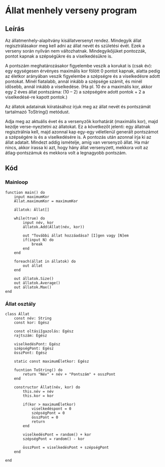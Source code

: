 ﻿# Állat menhely verseny program

## Leírás
Az állatmenhely-alapítvány kisállatversenyt rendez. Mindegyik állat regisztrálásakor meg kell adni az állat nevét és születési évét. Ezek a verseny során nyilván nem változhatnak. Mindegyikőjüket pontozzák, pontot kapnak a szépségükre és a viselkedésükre is.


A pontszám meghatározásakor figyelembe veszik a korukat is (csak év): egy egységesen érvényes maximális kor fölött 0 pontot kapnak, alatta pedig az életkor arányában veszik figyelembe a szépségre és a viselkedésre adott pontokat. Minél fiatalabb, annál inkább a szépsége számít, és minél idősebb, annál inkább a viselkedése. (Ha pl. 10 év a maximális kor, akkor egy 2 éves állat pontszáma: (10 – 2) a szépségére adott pontok + 2 a viselkedésé-re kapott pontok.)


Az állatok adatainak kiíratásához írjuk meg az állat nevét és pontszámát tartalmazó ToString() metódust.


Adja meg az aktuális évet és a versenyzők korhatárát (maximális kor), majd kezdje verse-nyeztetni az állatokat. Ez a következőt jelenti: egy állatnak regisztrálnia kell, majd azonnal kap egy-egy véletlenül generált pontszámot a szépségére is és a viselkedésére is. A pontozás után azonnal írja ki az állat adatait. Mindezt addig ismételje, amíg van versenyző állat. Ha már nincs, akkor írassa ki azt, hogy hány állat versenyzett, mekkora volt az átlag-pontszámuk és mekkora volt a legnagyobb pontszám.

## Kód
### Mainloop
~~~
function main() do
    input maximumKor
    Állat.maximumKor = maximumKor

    állatok: Állat[]
   
    while(true) do 
        input név, kor
        állatok.Add(Állat(név, kor))
        
        out "További állat hozzáadása? [I]gen vagy [N]em
        if(input N) do
            break
        end
    end
    
    foreach(állat in állatok) do
        out állat
    end
    
    out állatok.Size()
    out állatok.Average()
    out állatok.Max()
end
~~~

### Állat osztály
~~~
class Állat
    const név: String
    const kor: Egész
    
    const oltásiIgazolás: Egész
    rajtszám: Egész
    
    viselkedésPont: Egész
    szépségPont: Egész
    összPont: Egész
    
    static const maximumÉletkor: Egész
    
    fucntion ToString() do
        return "Név" + név + "Pontszám" + osszPont
    end

    constructor Állat(név, kor) do
        this.név = név
        this.kor = kor
        
        if(kor > maximumÉletkor)
            viselkedéspont = 0
            szépségPont = 0
            összPont = 0
            return
        end
        
        viselkedésPont = random() + kor
        szépségPont = random() - kor
        
        összPont = viselkedésPont + szépségPont
    end
    
end
~~~